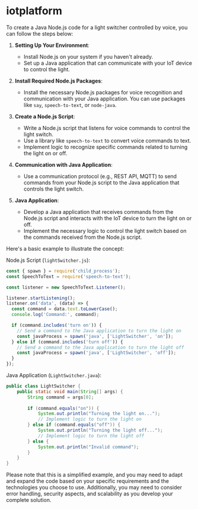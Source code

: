 # iotplatform
To create a Java Node.js code for a light switcher controlled by voice, you can follow the steps below:

1. **Setting Up Your Environment**:
   - Install Node.js on your system if you haven't already.
   - Set up a Java application that can communicate with your IoT device to control the light.

2. **Install Required Node.js Packages**:
   - Install the necessary Node.js packages for voice recognition and communication with your Java application. You can use packages like `say`, `speech-to-text`, or `node-java`.

3. **Create a Node.js Script**:
   - Write a Node.js script that listens for voice commands to control the light switch.
   - Use a library like `speech-to-text` to convert voice commands to text.
   - Implement logic to recognize specific commands related to turning the light on or off.

4. **Communication with Java Application**:
   - Use a communication protocol (e.g., REST API, MQTT) to send commands from your Node.js script to the Java application that controls the light switch.

5. **Java Application**:
   - Develop a Java application that receives commands from the Node.js script and interacts with the IoT device to turn the light on or off.
   - Implement the necessary logic to control the light switch based on the commands received from the Node.js script.

Here's a basic example to illustrate the concept:

Node.js Script (`lightSwitcher.js`):

```javascript
const { spawn } = require('child_process');
const SpeechToText = require('speech-to-text');

const listener = new SpeechToText.Listener();

listener.startListening();
listener.on('data', (data) => {
  const command = data.text.toLowerCase();
  console.log('Command:', command);

  if (command.includes('turn on')) {
    // Send a command to the Java application to turn the light on
    const javaProcess = spawn('java', ['LightSwitcher', 'on']);
  } else if (command.includes('turn off')) {
    // Send a command to the Java application to turn the light off
    const javaProcess = spawn('java', ['LightSwitcher', 'off']);
  }
});
```

Java Application (`LightSwitcher.java`):

```java
public class LightSwitcher {
    public static void main(String[] args) {
        String command = args[0];
        
        if (command.equals("on")) {
            System.out.println("Turning the light on...");
            // Implement logic to turn the light on
        } else if (command.equals("off")) {
            System.out.println("Turning the light off...");
            // Implement logic to turn the light off
        } else {
            System.out.println("Invalid command");
        }
    }
}
```

Please note that this is a simplified example, and you may need to adapt and expand the code based on your specific requirements and the technologies you choose to use. Additionally, you may need to consider error handling, security aspects, and scalability as you develop your complete solution.
